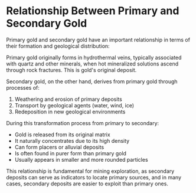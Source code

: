 # Relationship Between Primary and Secondary Gold

Primary gold and secondary gold have an important relationship in terms of their formation and geological distribution:

Primary gold originally forms in hydrothermal veins, typically associated with quartz and other minerals, when hot mineralized solutions ascend through rock fractures. This is gold's original deposit.

Secondary gold, on the other hand, derives from primary gold through processes of:

1. Weathering and erosion of primary deposits
2. Transport by geological agents (water, wind, ice)
3. Redeposition in new geological environments

During this transformation process from primary to secondary:

- Gold is released from its original matrix
- It naturally concentrates due to its high density
- Can form placers or alluvial deposits
- Is often found in purer form than primary gold
- Usually appears in smaller and more rounded particles

This relationship is fundamental for mining exploration, as secondary deposits can serve as indicators to locate primary sources, and in many cases, secondary deposits are easier to exploit than primary ones.